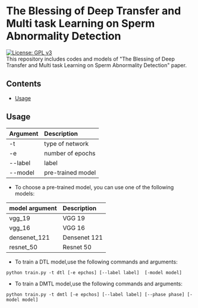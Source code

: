 # The Blessing of Deep Transfer and Multi task Learning on Sperm Abnormality Detection
[![License: GPL v3](https://img.shields.io/badge/License-GPLv3-blue.svg)](LICENSE)<br/>
This repository includes codes and models of "The Blessing of Deep Transfer and Multi task Learning on Sperm Abnormality Detection" paper.
## Contents
- [Usage](#Usage)


## Usage

| Argument | Description
| :--- | :----------
-t | type of network
-e| number of epochs
--label | label
--model | pre-trained model


- To choose a pre-trained model, you can use one of the following models:<br/>

| model argument | Description
| :--- | :----------
vgg_19 | VGG 19
vgg_16| VGG 16
densenet_121 | Densenet 121
resnet_50| Resnet 50

- To train a DTL model,use the following commands and arguments:<br />
```
python train.py -t dtl [-e epchos] [--label label]  [-model model]
```

- To train a DMTL model,use the following commands and arguments:<br />
```
python train.py -t dmtl [-e epchos] [--label label] [--phase phase] [-model model]
```


